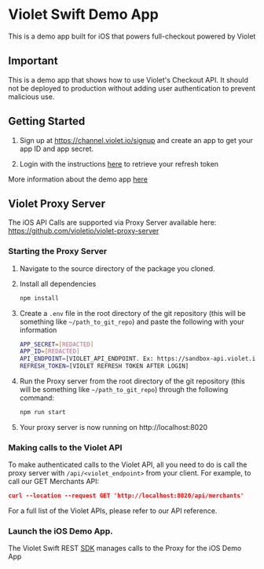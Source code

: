 # Violet Swift Demo App
This is a demo app built for iOS that powers full-checkout powered by Violet

## Important

This is a demo app that shows how to use Violet's Checkout API. It should not be deployed to production without adding user authentication to prevent malicious use.

## Getting Started

1. Sign up at https://channel.violet.io/signup and create an app to get your app ID and app secret.

2. Login with the instructions [here](https://docs.violet.io/guides/quickstart/postman-login) to retrieve your refresh token

More information about the demo app [here](https://docs.violet.io/guides/violet-sample-app)


## Violet Proxy Server

The iOS API Calls are supported via Proxy Server available here:
https://github.com/violetio/violet-proxy-server

### Starting the Proxy Server

1. Navigate to the source directory of the package you cloned. 
2. Install all dependencies
    
    ```bash 
    npm install
    ```
    
3. Create a `.env` file in the root directory of the git repository (this will be something like `~/path_to_git_repo`) and paste the following with your information
    
    ```bash
    APP_SECRET=[REDACTED]
    APP_ID=[REDACTED]
    API_ENDPOINT=[VIOLET_API_ENDPOINT. Ex: https://sandbox-api.violet.io]
    REFRESH_TOKEN=[VIOLET REFRESH TOKEN AFTER LOGIN]
    ```
    
4. Run the Proxy server from the root directory of the git repository (this will be something like `~/path_to_git_repo`) through the following command:
    
    ```bash
    npm run start
    ```
    
5. Your proxy server is now running on http://localhost:8020

### Making calls to the Violet API

To make authenticated calls to the Violet API, all you need to do is call the proxy server with `/api/<violet_endpoint>` from your client. For example, to call our GET Merchants API: 

```json
curl --location --request GET 'http://localhost:8020/api/merchants'
```

 For a full list of the Violet APIs, please refer to our API reference.

 ### Launch the iOS Demo App. 
 
 The Violet Swift REST [SDK](https://github.com/violetio/violet-swift) manages calls to the Proxy for the iOS Demo App 